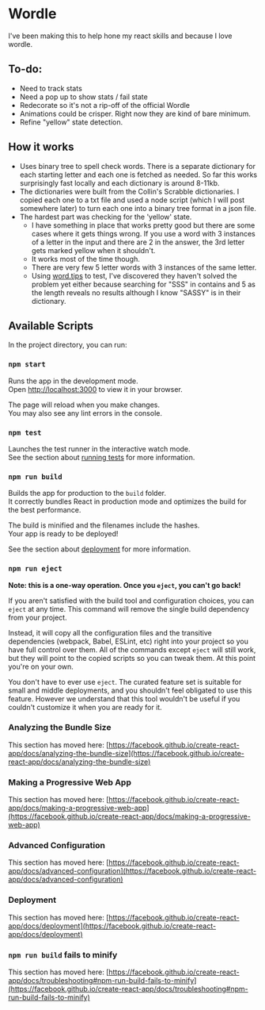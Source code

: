 # Wordle

I've been making this to help hone my react skills and because I love wordle. 

## To-do:

- Need to track stats
- Need a pop up to show stats / fail state
- Redecorate so it's not a rip-off of the official Wordle
- Animations could be crisper. Right now they are kind of bare minimum.
- Refine "yellow" state detection.

## How it works

- Uses binary tree to spell check words. There is a separate dictionary for each starting letter and each one is fetched as needed. So far this works surprisingly fast locally and each dictionary is around 8-11kb.
- The dictionaries were built from the Collin's Scrabble dictionaries. I copied each one to a txt file and used a node script (which I will post somewhere later) to turn each one into a binary tree format in a json file.
- The hardest part was checking for the 'yellow' state. 
	- I have something in place that works pretty good but there are some cases where it gets things wrong. If you use a word with 3 instances of a letter in the input and there are 2 in the answer, the 3rd letter gets marked yellow when it shouldn't.
	- It works most of the time though. 
	- There are very few 5 letter words with 3 instances of the same letter.
	- Using [word.tips](https://word.tips) to test, I've discovered they haven't solved the problem yet either because searching for "SSS" in contains and 5 as the length reveals no results although I know "SASSY" is in their dictionary.


## Available Scripts

In the project directory, you can run:

### `npm start`

Runs the app in the development mode.\
Open [http://localhost:3000](http://localhost:3000) to view it in your browser.

The page will reload when you make changes.\
You may also see any lint errors in the console.

### `npm test`

Launches the test runner in the interactive watch mode.\
See the section about [running tests](https://facebook.github.io/create-react-app/docs/running-tests) for more information.

### `npm run build`

Builds the app for production to the `build` folder.\
It correctly bundles React in production mode and optimizes the build for the best performance.

The build is minified and the filenames include the hashes.\
Your app is ready to be deployed!

See the section about [deployment](https://facebook.github.io/create-react-app/docs/deployment) for more information.

### `npm run eject`

**Note: this is a one-way operation. Once you `eject`, you can't go back!**

If you aren't satisfied with the build tool and configuration choices, you can `eject` at any time. This command will remove the single build dependency from your project.

Instead, it will copy all the configuration files and the transitive dependencies (webpack, Babel, ESLint, etc) right into your project so you have full control over them. All of the commands except `eject` will still work, but they will point to the copied scripts so you can tweak them. At this point you're on your own.

You don't have to ever use `eject`. The curated feature set is suitable for small and middle deployments, and you shouldn't feel obligated to use this feature. However we understand that this tool wouldn't be useful if you couldn't customize it when you are ready for it.

### Analyzing the Bundle Size

This section has moved here: [https://facebook.github.io/create-react-app/docs/analyzing-the-bundle-size](https://facebook.github.io/create-react-app/docs/analyzing-the-bundle-size)

### Making a Progressive Web App

This section has moved here: [https://facebook.github.io/create-react-app/docs/making-a-progressive-web-app](https://facebook.github.io/create-react-app/docs/making-a-progressive-web-app)

### Advanced Configuration

This section has moved here: [https://facebook.github.io/create-react-app/docs/advanced-configuration](https://facebook.github.io/create-react-app/docs/advanced-configuration)

### Deployment

This section has moved here: [https://facebook.github.io/create-react-app/docs/deployment](https://facebook.github.io/create-react-app/docs/deployment)

### `npm run build` fails to minify

This section has moved here: [https://facebook.github.io/create-react-app/docs/troubleshooting#npm-run-build-fails-to-minify](https://facebook.github.io/create-react-app/docs/troubleshooting#npm-run-build-fails-to-minify)
